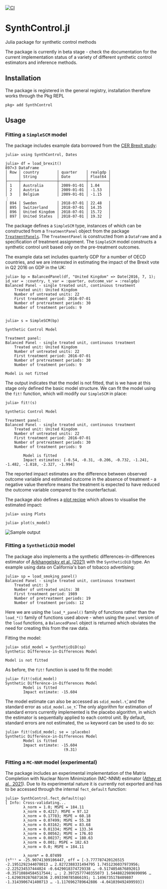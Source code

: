 [![CI](https://github.com/nilshg/SynthControl.jl/actions/workflows/ci.yml/badge.svg)](https://github.com/nilshg/SynthControl.jl/actions/workflows/ci.yml)

# SynthControl.jl
Julia package for synthetic control methods

The package is currently in beta stage - check the documentation for the current
implementation status of a variety of different synthetic control estimators and inference
methods.

## Installation

The package is registered in the general registry, installation therefore works through the
Pkg REPL

```
pkg> add SynthControl
```

## Usage

### Fitting a `SimpleSCM` model

The package includes example data borrowed from the [CER Brexit study](
  https://www.cer.eu/insights/cost-brexit-june-2018):

```
julia> using SynthControl, Dates

julia> df = load_brexit()
897×3 DataFrame
│ Row │ country        │ quarter    │ realgdp │
│     │ String         │ Date       │ Float64 │
├─────┼────────────────┼────────────┼─────────┤
│ 1   │ Australia      │ 2009-01-01 │ 1.04    │
│ 2   │ Austria        │ 2009-01-01 │ -1.53   │
│ 3   │ Belgium        │ 2009-01-01 │ -1.15   │
⋮
│ 894 │ Sweden         │ 2018-07-01 │ 22.48   │
│ 895 │ Switzerland    │ 2018-07-01 │ 14.35   │
│ 896 │ United Kingdom │ 2018-07-01 │ 15.72   │
│ 897 │ United States  │ 2018-07-01 │ 19.32   │
```

The package defines a `SimpleSCM` type, instances of which can be constructed from a
`TreatmentPanel` object from the package
[`TreatmentPanels`](https://github.com/nilshg/TreatmentPanels.jl). The `TreatmentPanel` is
constructed from a `DataFrame` and a specification of treatment assignment. The `SimpleSCM`
model constructs a synthetic control unit based only on the pre-treatment outcomes.

The example data set includes quarterly GDP for a number of OECD countries, and we are
interested in estimating the impact of the Brexit vote in Q2 2016 on GDP in the UK:

```
julia> bp = BalancedPanel(df, "United Kingdom" => Date(2016, 7, 1); id_var = :country, t_var = :quarter, outcome_var = :realgdp)
Balanced Panel - single treated unit, continuous treatment
    Treated unit: United Kingdom
    Number of untreated units: 22
    First treatment period: 2016-07-01
    Number of pretreatment periods: 30
    Number of treatment periods: 9


julia> s = SimpleSCM(bp)

Synthetic Control Model

Treatment panel:
Balanced Panel - single treated unit, continuous treatment
    Treated unit: United Kingdom
    Number of untreated units: 22
    First treatment period: 2016-07-01
    Number of pretreatment periods: 30
    Number of treatment periods: 9

Model is not fitted
```

The output indicates that the model is not fitted, that is we have at this stage
only defined the basic model structure. We can fit the model using the `fit!`
function, which will modify our `SimpleSCM` in place:

```
julia> fit!(s)

Synthetic Control Model

Treatment panel:
Balanced Panel - single treated unit, continuous treatment
    Treated unit: United Kingdom
    Number of untreated units: 22
    First treatment period: 2016-07-01
    Number of pretreatment periods: 30
    Number of treatment periods: 9

        Model is fitted
        Impact estimates: [-0.54, -0.31, -0.206, -0.732, -1.241, -1.482, -1.818, -2.327, -1.994]
```

The reported impact estimates are the difference between observed outcome variable and
estimated outcome in the absence of treatment - a negative value therefore means the
treatment is expected to have reduced the outcome variable compared to the counterfactual.

The package also defines a [plot recipe](https://github.com/JuliaPlots/RecipesBase.jl) which
allows to visualise the estimated impact:

```
julia> using Plots

julia> plot(s_model)
```
![Sample output](synthcontrol.png)

### Fitting a `SyntheticDiD` model

The package also implements a the synthetic differences-in-differences estimator of
[Arkhangelsky et al. (2021)](https://www.aeaweb.org/articles?id=10.1257/aer.20190159) with
the `SyntheticDiD` type. An example using data on California's ban of tobacco advertising:

```
julia> sp = load_smoking_panel()
Balanced Panel - single treated unit, continuous treatment
    Treated unit: 3
    Number of untreated units: 38
    First treatment period: 1989
    Number of pretreatment periods: 19
    Number of treatment periods: 12
```

Here we are using the `load_*_panel()` family of functions rather than the `load_*()` family
of functions used above - when using the `panel` version of the `load` functions, a
`BalancedPanel` object is returned which obviates the need for creating this from the raw
data. 

Fitting the model:

```
julia> sdid_model = SyntheticDiD(sp)
Synthetic Difference-in-Differences Model

Model is not fitted
```

As before, the `fit!` function is used to fit the model:

```
julia> fit!(sdid_model)
Synthetic Difference-in-Differences Model
        Model is fitted
        Impact estimate: -15.604
```

The model estimate can also be accessed as `sdid_model.τ̂`, and the standard error as
`sdid_model.se_τ̂`. The only algorithm for estimation of standard errors currently
implemented is the placebo algorithm, in which the estimator is sequentially applied to each
control unit. By default, standard errors are not estimated, the `se` keyword can be used to
do so:

```
julia> fit!(sdid_model; se = :placebo)
Synthetic Difference-in-Differences Model
        Model is fitted
        Impact estimate: -15.604
                          (9.31)
```

### Fitting a `MC-NNM` model (experimental)

The package includes an experimental implementation of the Matrix Completion with Nuclear
Norm Minimization (MC-NNM) estimator ([Athey et al.,
2021](https://www.tandfonline.com/doi/full/10.1080/01621459.2021.1891924)). Due to its
experimental nature it is currently not exported and has to be accessed through the internal
`fect_default` function:

```
julia> SynthControl.fect_default(sp)
[ Info: Cross-validating...
        λ_norm = 1.0; MSPE = 184.11
        λ_norm = 0.4217; MSPE = 97.12
        λ_norm = 0.17783; MSPE = 60.18
        λ_norm = 0.07499; MSPE = 55.38
        λ_norm = 0.03162; MSPE = 83.68
        λ_norm = 0.01334; MSPE = 133.34
        λ_norm = 0.00562; MSPE = 176.03
        λ_norm = 0.00237; MSPE = 180.63
        λ_norm = 0.001; MSPE = 182.63
        λ_norm = 0.0; MSPE = 184.11

        λ_norm* = 0.07499
(τ̂ᵃᵗᵗ = -25.90741309106447, eff = [-3.777787420126515 -2.1951292344078013 … 2.8272388331494795 1.7451236037973956; -2.225234537444024 -0.6429018374729338 … -0.5174054676892013 -0.35710884584517544; … ; 2.3972577740355073 1.5448822989699096 … -1.6290392876871636 2.093390785866191; 1.1496735178409807 -1.3143906741400713 … -1.1176962789642886 -4.041039492499593])
```
